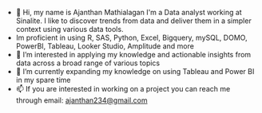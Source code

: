 - 👋 Hi, my name is Ajanthan Mathialagan I'm a Data analyst working at Sinalite. I like to discover trends from data and deliver them in a simpler context using various data tools.
- Im proficient in using R, SAS, Python, Excel, Bigquery, mySQL, DOMO, PowerBI, Tableau, Looker Studio, Amplitude and more    
- 👀 I’m interested in applying my knowledge and actionable insights from data across a broad range of various topics 
- 🌱 I’m currently expanding my knowledge on using Tableau and Power BI in my spare time 
- 📫 If you are interested in working on a project you can reach me through email: ajanthan234@gmail.com
